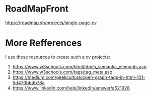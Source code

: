 # RoadMapFront
https://roadmap.sh/projects/single-page-cv
# More Refferences
I use these resources to create such a cv projects:
1)	https://www.w3schools.com/html/html5_semantic_elements.asp
2)	https://www.w3schools.com/tags/tag_meta.asp
3)	https://medium.com/geekculture/open-graph-tags-in-html-101-5d470bbdb78a
4)	https://www.linkedin.com/help/linkedin/answer/a521928

